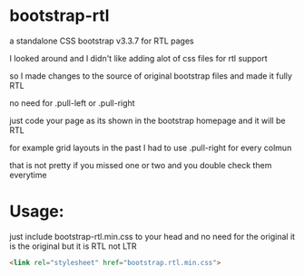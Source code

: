# bootstrap-rtl

a standalone CSS bootstrap v3.3.7 for RTL pages

I looked around and I didn't like adding alot of css files for rtl support

so I made changes to the source of original bootstrap files and made it fully RTL

no need for .pull-left or .pull-right

just code your page as its shown in the bootstrap homepage and it will be RTL

for example grid layouts in the past I had to use .pull-right for every colmun

that is not pretty if you missed one or two and you double check them everytime

# Usage:

just include bootstrap-rtl.min.css to your head and no need for the original
it is the original but it is RTL not LTR

```HTML
<link rel="stylesheet" href="bootstrap.rtl.min.css">
```
